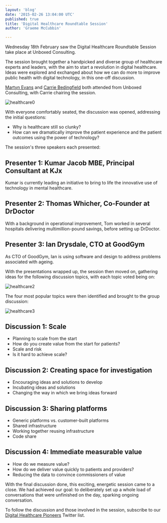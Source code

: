 ```yaml
---
layout: 'blog'
date: '2015-02-26 13:04:00 UTC'
published: true
title: 'Digital Healthcare Roundtable Session'
author: 'Graeme McCubbin'

---
```


Wednesday 18th February saw the Digital Healthcare Roundtable Session take place at Unboxed Consulting.


The session brought together a handpicked and diverse group of healthcare experts and leaders, with the aim to start a revolution in digital healthcare. Ideas were explored and exchanged about how we can do more to improve public health with digital technology, in this one-off discussion.

[Martyn Evans](http://www.unboxedconsulting.com/people/martyn-evans) and [Carrie Bedingfield](http://www.unboxedconsulting.com/people/carrie-bedingfield) both attended from Unboxed Consulting, with Carrie chairing the session.


![healthcare0](http://i1291.photobucket.com/albums/b548/grammccram/DSC01779\_zpsd4fmmo16.jpg)

With everyone comfortably seated, the discussion was opened, addressing the initial questions:

- Why is healthcare still so clunky?
- How can we dramatically improve the patient experience and the patient outcomes using the power of technology?


The session's three speakers each presented:

## Presenter 1: Kumar Jacob MBE, Principal Consultant at KJx

Kumar is currently leading an initiative to bring to life the innovative use of technology in mental healthcare.


## Presenter 2: Thomas Whicher, Co-Founder at DrDoctor

With a background in operational improvement, Tom worked in several hospitals delivering multimillion-pound savings, before setting up DrDoctor.


## Presenter 3: Ian Drysdale, CTO at GoodGym

As CTO of GoodGym, Ian is using software and design to address problems associated with ageing.


With the presentations wrapped up, the session then moved on, gathering ideas for the following discussion topics, with each topic voted being on:


![healthcare2](http://i1291.photobucket.com/albums/b548/grammccram/Screen%20Shot%202015-02-24%20at%2013.08.52\_zpsr1tnaers.png)


The four most popular topics were then identified and brought to the group discussion:


![healthcare3](http://i1291.photobucket.com/albums/b548/grammccram/Screen%20Shot%202015-02-24%20at%2017.12.36\_zps6x8herpg.png)


## Discussion 1: Scale

- Planning to scale from the start
- How do you create value from the start for patients?
- Scale and risk
- Is it hard to achieve scale?


## Discussion 2: Creating space for investigation

- Encouraging ideas and solutions to develop
- Incubating ideas and solutions
- Changing the way in which we bring ideas forward


## Discussion 3: Sharing platforms

- Generic platforms vs. customer-built platforms
- Shared infrastructure
- Working together reusing infrastructure
- Code share


## Discussion 4: Immediate measurable value

- How do we measure value?
- How do we deliver value quickly to patients and providers?
- Reducing the data to convince commissioners of value


With the final discussion done, this exciting, energetic session came to a close. We had achieved our goal: to deliberately set up a whole load of conversations that were unfinished on the day, sparking ongoing conversation.


To follow the discussion and those involved in the session, subscribe to our [Digital Healthcare Pioneers](https://twitter.com/Ubxd/lists/digital-health-pioneers1) Twitter list.
